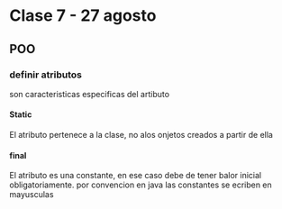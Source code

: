 # Clase 7 - 27 agosto

## POO

### definir atributos

son caracteristicas especificas del artibuto

#### Static

El atributo pertenece a la clase, no alos onjetos creados a partir de ella

#### final

El atributo es una constante, en ese caso debe de tener balor inicial obligatoriamente. por convencion en java las constantes se ecriben en mayusculas
